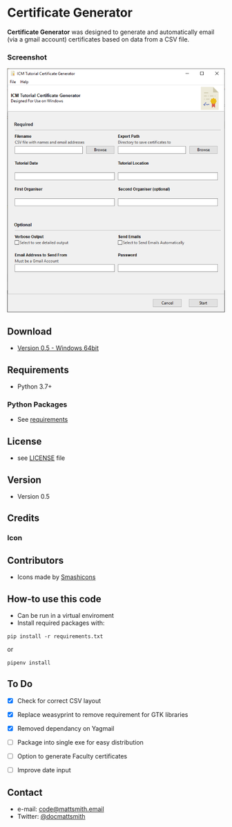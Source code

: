 Certificate Generator 
======
**Certificate Generator** was designed to generate and automatically email (via a gmail account) certificates based on data from a CSV file. 

### Screenshot
![Screenshot software](https://github.com/mattsmithuk/certificate_generator/blob/master/screenshot.png "screenshot software")

## Download
* [Version 0.5 - Windows 64bit](https://github.com/mattsmithuk/certificate_generator/blob/master/dist/cert_gen.exe)

## Requirements
* Python 3.7+

### Python Packages
* See [requirements](https://github.com/mattsmithuk/certificate_generator/blob/master/requirements.txt)

## License 
* see [LICENSE](https://github.com/mattsmithuk/certificate_generator/blob/master/LICENSE.md) file

## Version 
* Version 0.5

## Credits

### Icon
## Contributors
* Icons made by [Smashicons](https://www.flaticon.com/authors/smashicons)

## How-to use this code
* Can be run in a virtual enviroment
* Install required packages with: 
```
pip install -r requirements.txt
```
or
```
pipenv install
```

## To Do
- [x] Check for correct CSV layout
- [x] Replace weasyprint to remove requirement for GTK libraries
- [x] Removed dependancy on Yagmail
- [ ] Package into single exe for easy distribution
- [ ] Option to generate Faculty certificates
- [ ] Improve date input


## Contact
* e-mail: code@mattsmith.email
* Twitter: [@docmattsmith](https://twitter.com/docmattsmith "docmattsmith on twitter")

